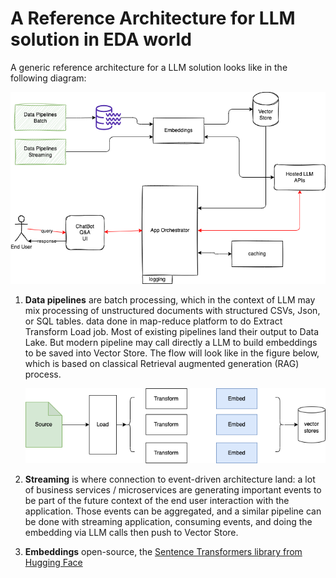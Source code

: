 # A Reference Architecture for LLM solution in EDA world

A generic reference architecture for a LLM solution looks like in the following diagram:

![](./docs/diagrams/llm-ra-1.drawio.png)

1. **Data pipelines** are batch processing, which in the context of LLM may mix processing of unstructured documents with structured CSVs, Json, or SQL tables. data done in map-reduce platform to do Extract Transform Load job. Most of existing pipelines land their output to Data Lake. But modern pipeline may call directly a LLM to build embeddings to be saved into Vector Store. The flow will look like in the figure below, which is based on classical Retrieval augmented generation (RAG) process.

    ![](./docs/diagrams/rag-process.drawio.png)

1. **Streaming** is where connection to event-driven architecture land: a lot of business services / microservices are generating important events to be part of the future context of the end user interaction with the application. Those events can be aggregated, and a similar pipeline can be done with streaming application, consuming events, and doing the embedding via LLM calls then push to Vector Store.
1. **Embeddings** open-source, the [Sentence Transformers library from Hugging Face](https://huggingface.co/sentence-transformers)